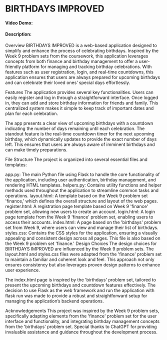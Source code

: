 # BIRTHDAYS IMPROVED
#### Video Demo:  [<URL HERE>](https://youtu.be/VwQdGJJNHBU)
#### Description:

Overview
BIRTHDAYS IMPROVED is a web-based application designed to simplify and enhance the process of celebrating birthdays. Inspired by the Week 9 problem sets from the coursework, this application leverages concepts from both finance and birthday management to offer a user-friendly platform for managing and tracking birthday celebrations. With features such as user registration, login, and real-time countdowns, this application ensures that users are always prepared for upcoming birthdays and can celebrate their loved ones’ special days effortlessly.

Features
The application provides several key functionalities. Users can easily register and log in through a straightforward interface. Once logged in, they can add and store birthday information for friends and family. This centralized system makes it simple to keep track of important dates and plan for each celebration.

The app presents a clear view of upcoming birthdays with a countdown indicating the number of days remaining until each celebration. The standout feature is the real-time countdown timer for the next upcoming birthday, which dynamically updates to provide the exact number of days left. This ensures that users are always aware of imminent birthdays and can make timely preparations.

File Structure
The project is organized into several essential files and templates:

app.py: The main Python file using Flask to handle the core functionality of the application, including user authentication, birthday management, and rendering HTML templates.
helpers.py: Contains utility functions and helper methods used throughout the application to streamline common tasks and operations.
layout.html: A template based on the Week 9 problem set 'finance,' which defines the overall structure and layout of the web pages.
register.html: A registration page template based on Week 9 'finance' problem set, allowing new users to create an account.
login.html: A login page template from the Week 9 'finance' problem set, enabling users to access their accounts.
index.html: A page based on the 'birthdays' problem set from Week 9, where users can view and manage their list of birthdays.
styles.css: Contains the CSS styles for the application, ensuring a visually appealing and consistent design across all pages. This file is also based on the Week 9 problem set 'finance.'
Design Choices
The design choices for BIRTHDAYS IMPROVED are influenced by the Week 9 problem sets. The layout.html and styles.css files were adapted from the 'finance' problem set to maintain a familiar and coherent look and feel. This approach not only ensures consistency but also leverages proven design patterns to enhance user experience.

The index.html page is inspired by the 'birthdays' problem set, tailored to present the upcoming birthdays and countdown features effectively. The decision to use Flask as the web framework and run the application with flask run was made to provide a robust and straightforward setup for managing the application’s backend operations.

Acknowledgements
This project was inspired by the Week 9 problem sets, specifically adapting elements from the 'finance' problem set for the user interface and functionality, and integrating birthday management concepts from the 'birthdays' problem set. Special thanks to ChatGPT for providing invaluable assistance and guidance throughout the development process.
